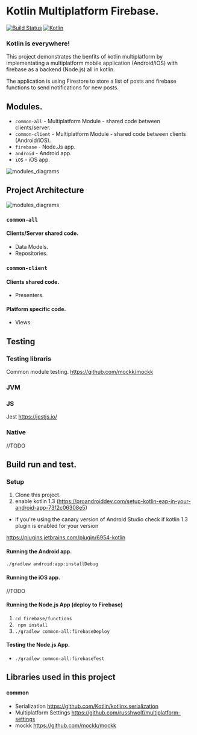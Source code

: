 # Kotlin Multiplatform Firebase.

[![Build Status](https://travis-ci.org/RubyLichtenstein/Kotlin-Multiplatform-Firebase.svg?branch=master)](https://travis-ci.org/RubyLichtenstein/Kotlin-Multiplatform-Firebase)
[![Kotlin](https://img.shields.io/badge/kotlin-1.3.0-blue.svg)](http://kotlinlang.org)


### Kotlin is everywhere!

This project demonstrates the benfits of kotlin multiplatform by implementating a multiplatform mobile application (Android/iOS) with firebase as a backend (Node.js) all in kotlin.

The application is using Firestore to store a list of posts and firebase functions to send notifications for new posts. 

## Modules.

- `common-all` - Multiplatform Module - shared code between clients/server.
- `common-client` - Multiplatform Module - shared code between clients (Android/iOS). 
- `firebase` - Node.Js app.
- `android` - Android app.
- `iOS` - iOS app.

![modules_diagrams](https://github.com/RubyLichtenstein/Kotlin-Multiplatform-Firebase/blob/master/diagrams/modules.svg)



## Project Architecture

![modules_diagrams](https://github.com/RubyLichtenstein/Kotlin-Multiplatform-Firebase/blob/master/diagrams/arch.svg)

### `common-all`

#### Clients/Server shared code.
- Data Models.
- Repositories.

### `common-client`

#### Clients shared code.
- Presenters. 

#### Platform specific code.
- Views.

## Testing

### Testing libraris
Common module testing.
https://github.com/mockk/mockk

### JVM

### JS

Jest https://jestjs.io/

### Native
//TODO 

## Build run and test. 

### Setup
1. Clone this project.
2. enable kotlin 1.3 (https://proandroiddev.com/setup-kotlin-eap-in-your-android-app-73f2c06308e5)

- if you're using the canary version of Android Studio
 check if kotlin 1.3 plugin is enabled for your version
 
 https://plugins.jetbrains.com/plugin/6954-kotlin

#### Running the Android app.
`./gradlew android:app:installDebug`

#### Running the iOS app.
//TODO

#### Running the Node.js App (deploy to Firebase)

1. `cd firebase/functions`
2. ` npm install`
3. `./gradlew common-all:firebaseDeploy`

#### Testing the Node.js App.
- `./gradlew common-all:firebaseTest`

## Libraries used in this project

#### common

- Serialization https://github.com/Kotlin/kotlinx.serialization
- Multiplatform Settings https://github.com/russhwolf/multiplatform-settings
- mockk https://github.com/mockk/mockk

